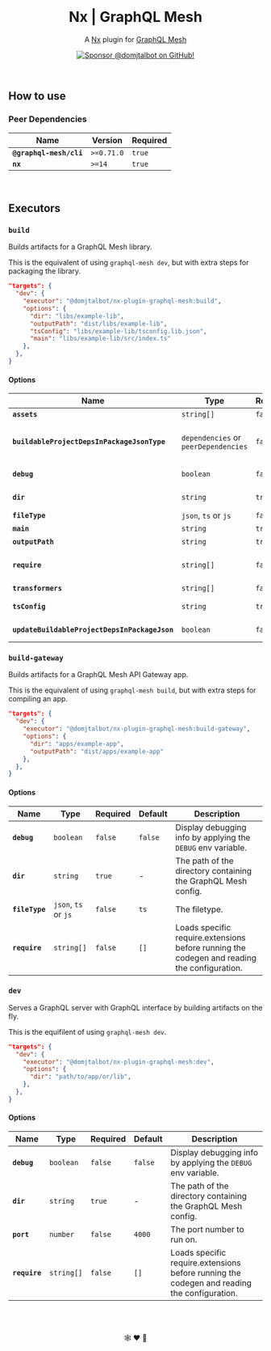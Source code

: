 <br/>

<h1 align="center">Nx | GraphQL Mesh</h1>

<p align="center">A <a href="http://nx.dev">Nx</a> plugin for <a href="http://graphql-mesh.com">GraphQL Mesh</a></p>

<div align="center">
  <p dir="auto">
    <a href="https://github.com/sponsors/domjtalbot">
      <img src="https://img.shields.io/badge/Sponsor @domjtalbot-30363D?style=flat&logo=GitHub-Sponsors&logoColor=#EA4AAA" alt="Sponsor @domjtalbot on GitHub!" />
    </a>
  </p>
</div>

<br/>

## How to use

### Peer Dependencies

| Name                    | Version    | Required |
| ----------------------- | ---------- | -------- |
| **`@graphql-mesh/cli`** | `>=0.71.0` | `true`   |
| **`nx`**                | `>=14`     | `true`   |

<br/>

## Executors

### `build`

Builds artifacts for a GraphQL Mesh library.

This is the equivalent of using `graphql-mesh dev`, but with extra steps for packaging the library.

```json
"targets": {
  "dev": {
    "executor": "@domjtalbot/nx-plugin-graphql-mesh:build",
    "options": {
      "dir": "libs/example-lib",
      "outputPath": "dist/libs/example-lib",
      "tsConfig": "libs/example-lib/tsconfig.lib.json",
      "main": "libs/example-lib/src/index.ts"
    },
  },
}
```

#### Options

| Name                                          | Type                                 | Required | Default            | Description                                                                                                                      |
| --------------------------------------------- | ------------------------------------ | -------- | ------------------ | -------------------------------------------------------------------------------------------------------------------------------- |
| **`assets`**                                  | `string[]`                           | `false`  | -                  | List of static assets.                                                                                                           |
| **`buildableProjectDepsInPackageJsonType`**   | `dependencies` or `peerDependencies` | `false`  | `peerDependencies` | When `updateBuildableProjectDepsInPackageJson` is `true`, this adds dependencies to either `peerDependencies` or `dependencies`. |
| **`debug`**                                   | `boolean`                            | `false`  | `false`            | Display debugging info by applying the `DEBUG` env variable.                                                                     |
| **`dir`**                                     | `string`                             | `true`   | -                  | The path of the directory containing the GraphQL Mesh config.                                                                    |
| **`fileType`**                                | `json`, `ts` or `js`                 | `false`  | `ts`               | The filetype.                                                                                                                    |
| **`main`**                                    | `string`                             | `true`   | -                  | The name of the main entry-point file.                                                                                           |
| **`outputPath`**                              | `string`                             | `true`   | -                  | The output path of the generated files.                                                                                          |
| **`require`**                                 | `string[]`                           | `false`  | `[]`               | Loads specific require.extensions before running the codegen and reading the configuration.                                      |
| **`transformers`**                            | `string[]`                           | `false`  | -                  | List of TypeScript Transformer Plugins.                                                                                          |
| **`tsConfig`**                                | `string`                             | `true`   | -                  | The path to the Typescript configuration file.                                                                                   |
| **`updateBuildableProjectDepsInPackageJson`** | `boolean`                            | `false`  | `true`             | Whether to update the buildable project dependencies in `package.json`.                                                          |

### `build-gateway`

Builds artifacts for a GraphQL Mesh API Gateway app.

This is the equivalent of using `graphql-mesh build`, but with extra steps for compiling an app.

```json
"targets": {
  "dev": {
    "executor": "@domjtalbot/nx-plugin-graphql-mesh:build-gateway",
    "options": {
      "dir": "apps/example-app",
      "outputPath": "dist/apps/example-app"
    },
  },
}
```

#### Options

| Name           | Type                 | Required | Default | Description                                                                                 |
| -------------- | -------------------- | -------- | ------- | ------------------------------------------------------------------------------------------- |
| **`debug`**    | `boolean`            | `false`  | `false` | Display debugging info by applying the `DEBUG` env variable.                                |
| **`dir`**      | `string`             | `true`   | -       | The path of the directory containing the GraphQL Mesh config.                               |
| **`fileType`** | `json`, `ts` or `js` | `false`  | `ts`    | The filetype.                                                                               |
| **`require`**  | `string[]`           | `false`  | `[]`    | Loads specific require.extensions before running the codegen and reading the configuration. |

### `dev`

Serves a GraphQL server with GraphQL interface by building artifacts on the fly.

This is the equifilent of using `graphql-mesh dev`.

```json
"targets": {
  "dev": {
    "executor": "@domjtalbot/nx-plugin-graphql-mesh:dev",
    "options": {
      "dir": "path/to/app/or/lib",
    },
  },
}
```

#### Options

| Name          | Type       | Required | Default | Description                                                                                 |
| ------------- | ---------- | -------- | ------- | ------------------------------------------------------------------------------------------- |
| **`debug`**   | `boolean`  | `false`  | `false` | Display debugging info by applying the `DEBUG` env variable.                                |
| **`dir`**     | `string`   | `true`   | -       | The path of the directory containing the GraphQL Mesh config.                               |
| **`port`**    | `number`   | `false`  | `4000`  | The port number to run on.                                                                  |
| **`require`** | `string[]` | `false`  | `[]`    | Loads specific require.extensions before running the codegen and reading the configuration. |

<br/>
<br/>

<p align="center">🕸️ ♥ 🐋</p>

<br/>
